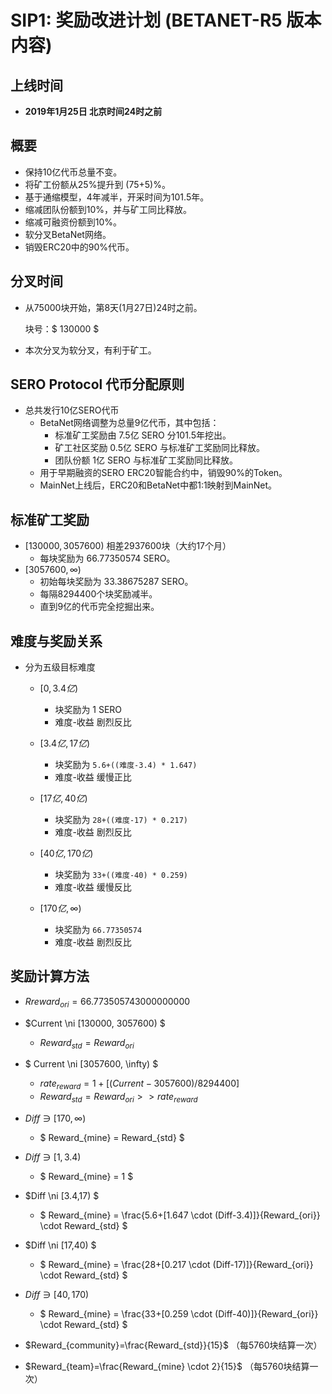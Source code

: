 # SIP1: 奖励改进计划 (BETANET-R5 版本内容)



## 上线时间

* **2019年1月25日 北京时间24时之前**



## 概要

* 保持10亿代币总量不变。
* 将矿工份额从25%提升到 (75+5)%。
* 基于通缩模型，4年减半，开采时间为101.5年。
* 缩减团队份额到10%，并与矿工同比释放。
* 缩减可融资份额到10%。
* 软分叉BetaNet网络。
* 销毁ERC20中的90%代币。



## 分叉时间

* 从75000块开始，第8天(1月27日)24时之前。

  块号：$ 130000 $

* 本次分叉为软分叉，有利于矿工。



## SERO Protocol 代币分配原则

* 总共发行10亿SERO代币
  * BetaNet网络调整为总量9亿代币，其中包括：
    * 标准矿工奖励由 7.5亿 SERO 分101.5年挖出。
    * 矿工社区奖励  0.5亿 SERO 与标准矿工奖励同比释放。
    * 团队份额 1亿  SERO 与标准矿工奖励同比释放。
  * 用于早期融资的SERO ERC20智能合约中，销毁90%的Token。
  * MainNet上线后，ERC20和BetaNet中都1:1映射到MainNet。



## 标准矿工奖励

* $[130000, 3057600)$ 相差2937600块（大约17个月）
  * 每块奖励为 66.77350574 SERO。
* $[3057600,\infty)​$
  * 初始每块奖励为 33.38675287 SERO。
  * 每隔8294400个块奖励减半。
  * 直到9亿的代币完全挖掘出来。



## 难度与奖励关系

* 分为五级目标难度
  * $[0, 3.4亿)$
    * 块奖励为 1 SERO
    * 难度-收益 剧烈反比

  * $[3.4亿, 17亿)​$
    * 块奖励为 `5.6+((难度-3.4) * 1.647)`
    * 难度-收益 缓慢正比

  * $[17亿, 40亿)​$
    * 块奖励为 `28+((难度-17) * 0.217)`
    * 难度-收益 剧烈反比

  * $[40亿, 170亿)​$
    * 块奖励为 `33+((难度-40) * 0.259)`
    * 难度-收益 缓慢反比

  * $[170亿,\infty )$
    * 块奖励为 `66.77350574`
    * 难度-收益 剧烈反比



## 奖励计算方法

* $Rreward_{ori}=66.773505743000000000$



* $Current \ni  [130000, 3057600) $
  * $Reward_{std}=Reward_{ori}​$
* $ Current \ni [3057600, \infty) $
  * $rate_{reward}=1+[ (Current-3057600)/8294400 ]​$
  * $Reward_{std}=Reward _{ori} >> rate_{reward}​$



* $Diff \ni [170,\infty )​$
  * $ Reward_{mine} = Reward_{std} ​$

* $Diff \ni  [1,3.4)​$
  * $ Reward_{mine} = 1 ​$

* $Diff \ni  [3.4,17) $
  * $ Reward_{mine} = \frac{5.6+[1.647 \cdot (Diff-3.4)]}{Reward_{ori}} \cdot Reward_{std} $

* $Diff \ni  [17,40) $
  *  $ Reward_{mine} = \frac{28+[0.217 \cdot (Diff-17)]}{Reward_{ori}} \cdot Reward_{std} $

* $Diff \ni  [40,170) ​$
  * $ Reward_{mine} = \frac{33+[0.259 \cdot (Diff-40)]}{Reward_{ori}} \cdot Reward_{std} $



* $Reward_{community}=\frac{Reward_{std}}{15}$ （每5760块结算一次）

* $Reward_{team}=\frac{Reward_{mine} \cdot 2}{15}$ （每5760块结算一次）



